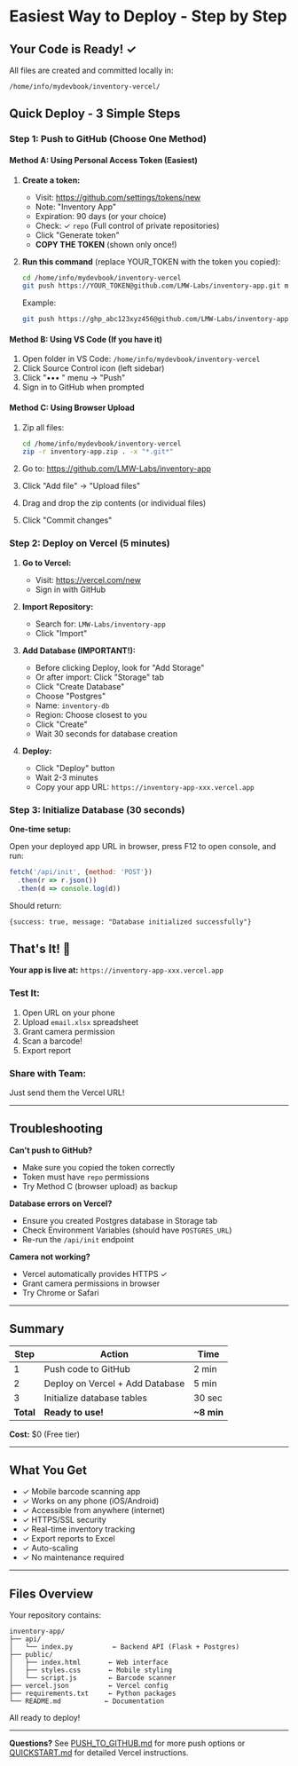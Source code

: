 # Easiest Way to Deploy - Step by Step

## Your Code is Ready! ✓

All files are created and committed locally in:
```
/home/info/mydevbook/inventory-vercel/
```

## Quick Deploy - 3 Simple Steps

### Step 1: Push to GitHub (Choose One Method)

#### Method A: Using Personal Access Token (Easiest)

1. **Create a token:**
   - Visit: https://github.com/settings/tokens/new
   - Note: "Inventory App"
   - Expiration: 90 days (or your choice)
   - Check: ✓ `repo` (Full control of private repositories)
   - Click "Generate token"
   - **COPY THE TOKEN** (shown only once!)

2. **Run this command** (replace YOUR_TOKEN with the token you copied):
   ```bash
   cd /home/info/mydevbook/inventory-vercel
   git push https://YOUR_TOKEN@github.com/LMW-Labs/inventory-app.git main
   ```

   Example:
   ```bash
   git push https://ghp_abc123xyz456@github.com/LMW-Labs/inventory-app.git main
   ```

#### Method B: Using VS Code (If you have it)

1. Open folder in VS Code: `/home/info/mydevbook/inventory-vercel`
2. Click Source Control icon (left sidebar)
3. Click "••• " menu → "Push"
4. Sign in to GitHub when prompted

#### Method C: Using Browser Upload

1. Zip all files:
   ```bash
   cd /home/info/mydevbook/inventory-vercel
   zip -r inventory-app.zip . -x "*.git*"
   ```

2. Go to: https://github.com/LMW-Labs/inventory-app
3. Click "Add file" → "Upload files"
4. Drag and drop the zip contents (or individual files)
5. Click "Commit changes"

### Step 2: Deploy on Vercel (5 minutes)

1. **Go to Vercel:**
   - Visit: https://vercel.com/new
   - Sign in with GitHub

2. **Import Repository:**
   - Search for: `LMW-Labs/inventory-app`
   - Click "Import"

3. **Add Database (IMPORTANT!):**
   - Before clicking Deploy, look for "Add Storage"
   - Or after import: Click "Storage" tab
   - Click "Create Database"
   - Choose "Postgres"
   - Name: `inventory-db`
   - Region: Choose closest to you
   - Click "Create"
   - Wait 30 seconds for database creation

4. **Deploy:**
   - Click "Deploy" button
   - Wait 2-3 minutes
   - Copy your app URL: `https://inventory-app-xxx.vercel.app`

### Step 3: Initialize Database (30 seconds)

**One-time setup:**

Open your deployed app URL in browser, press F12 to open console, and run:

```javascript
fetch('/api/init', {method: 'POST'})
  .then(r => r.json())
  .then(d => console.log(d))
```

Should return:
```
{success: true, message: "Database initialized successfully"}
```

## That's It! 🎉

**Your app is live at:** `https://inventory-app-xxx.vercel.app`

### Test It:

1. Open URL on your phone
2. Upload `email.xlsx` spreadsheet
3. Grant camera permission
4. Scan a barcode!
5. Export report

### Share with Team:

Just send them the Vercel URL!

---

## Troubleshooting

**Can't push to GitHub?**
- Make sure you copied the token correctly
- Token must have `repo` permissions
- Try Method C (browser upload) as backup

**Database errors on Vercel?**
- Ensure you created Postgres database in Storage tab
- Check Environment Variables (should have `POSTGRES_URL`)
- Re-run the `/api/init` endpoint

**Camera not working?**
- Vercel automatically provides HTTPS ✓
- Grant camera permissions in browser
- Try Chrome or Safari

---

## Summary

| Step | Action | Time |
|------|--------|------|
| 1 | Push code to GitHub | 2 min |
| 2 | Deploy on Vercel + Add Database | 5 min |
| 3 | Initialize database tables | 30 sec |
| **Total** | **Ready to use!** | **~8 min** |

**Cost:** $0 (Free tier)

---

## What You Get

- ✓ Mobile barcode scanning app
- ✓ Works on any phone (iOS/Android)
- ✓ Accessible from anywhere (internet)
- ✓ HTTPS/SSL security
- ✓ Real-time inventory tracking
- ✓ Export reports to Excel
- ✓ Auto-scaling
- ✓ No maintenance required

---

## Files Overview

Your repository contains:

```
inventory-app/
├── api/
│   └── index.py          ← Backend API (Flask + Postgres)
├── public/
│   ├── index.html       ← Web interface
│   ├── styles.css       ← Mobile styling
│   └── script.js        ← Barcode scanner
├── vercel.json          ← Vercel config
├── requirements.txt     ← Python packages
└── README.md           ← Documentation
```

All ready to deploy!

---

**Questions?** See [PUSH_TO_GITHUB.md](PUSH_TO_GITHUB.md) for more push options or [QUICKSTART.md](QUICKSTART.md) for detailed Vercel instructions.
